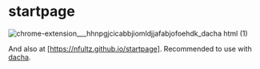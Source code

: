 # startpage

![chrome-extension___hhnpgjcicabbjiomldjjafabjofoehdk_dacha html (1)](https://user-images.githubusercontent.com/418638/201816267-4f520819-ca5b-44f5-bd14-4504b128a0dd.png)



And also at [https://nfultz.github.io/startpage]. Recommended to use with [dacha](https://github.com/njnmco/dacha).

